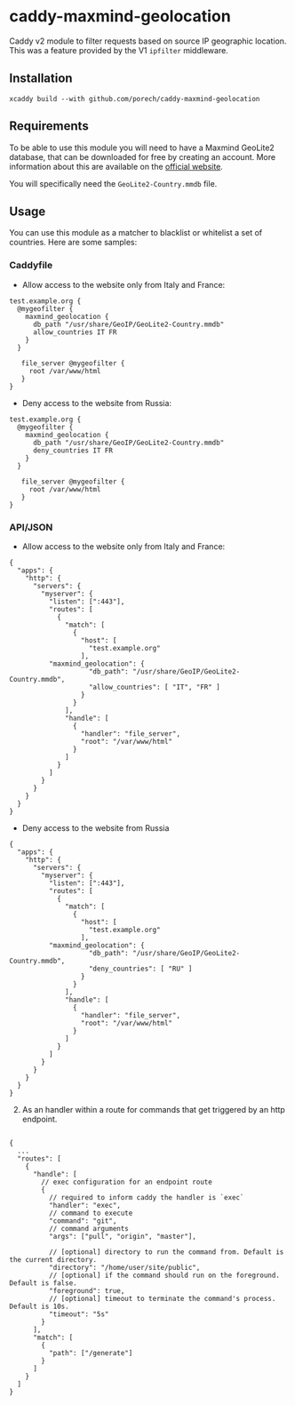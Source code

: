# caddy-maxmind-geolocation

Caddy v2 module to filter requests based on source IP geographic location. This was a feature provided by the V1 `ipfilter`
middleware. 

## Installation

```
xcaddy build --with github.com/porech/caddy-maxmind-geolocation
```

## Requirements 

To be able to use this module you will need to have a Maxmind GeoLite2 database, that can be downloaded for free
by creating an account. More information about this are available on the
[official website](https://dev.maxmind.com/geoip/geoip2/geolite2/).

You will specifically need the `GeoLite2-Country.mmdb` file.

## Usage

You can use this module as a matcher to blacklist or whitelist a set of countries. Here are some samples:

### Caddyfile

- Allow access to the website only from Italy and France:
```
test.example.org {
  @mygeofilter {
    maxmind_geolocation {
      db_path "/usr/share/GeoIP/GeoLite2-Country.mmdb"
      allow_countries IT FR
    }
  }

   file_server @mygeofilter {
     root /var/www/html
   }
}

```

- Deny access to the website from Russia:
```
test.example.org {
  @mygeofilter {
    maxmind_geolocation {
      db_path "/usr/share/GeoIP/GeoLite2-Country.mmdb"
      deny_countries IT FR
    }
  }

   file_server @mygeofilter {
     root /var/www/html
   }
}

```

### API/JSON

- Allow access to the website only from Italy and France:
```jsonc
{
  "apps": {
    "http": {
      "servers": {
        "myserver": {
          "listen": [":443"],
          "routes": [
            {
              "match": [
                {
                  "host": [
                    "test.example.org"
                  ],
		  "maxmind_geolocation": {
                    "db_path": "/usr/share/GeoIP/GeoLite2-Country.mmdb",
                    "allow_countries": [ "IT", "FR" ]
                  }
                }
              ],
              "handle": [
                {
                  "handler": "file_server",
                  "root": "/var/www/html"
                }
              ]
            }
          ]
        }
      }
    }
  }
}

```

- Deny access to the website from Russia
```jsonc
{
  "apps": {
    "http": {
      "servers": {
        "myserver": {
          "listen": [":443"],
          "routes": [
            {
              "match": [
                {
                  "host": [
                    "test.example.org"
                  ],
		  "maxmind_geolocation": {
                    "db_path": "/usr/share/GeoIP/GeoLite2-Country.mmdb",
                    "deny_countries": [ "RU" ]
                  }
                }
              ],
              "handle": [
                {
                  "handler": "file_server",
                  "root": "/var/www/html"
                }
              ]
            }
          ]
        }
      }
    }
  }
}

```

2. As an handler within a route for commands that get triggered by an http endpoint.

```jsonc

{
  ...
  "routes": [
    {
      "handle": [
        // exec configuration for an endpoint route
        {
          // required to inform caddy the handler is `exec`
          "handler": "exec",
          // command to execute
          "command": "git",
          // command arguments
          "args": ["pull", "origin", "master"],

          // [optional] directory to run the command from. Default is the current directory.
          "directory": "/home/user/site/public",
          // [optional] if the command should run on the foreground. Default is false.
          "foreground": true,
          // [optional] timeout to terminate the command's process. Default is 10s.
          "timeout": "5s"
        }
      ],
      "match": [
        {
          "path": ["/generate"]
        }
      ]
    }
  ]
}
```
